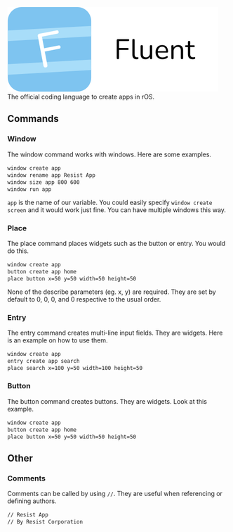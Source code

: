![Fluent Logo](fluent.png)
The official coding language to create apps in rOS.

## Commands
### Window
The window command works with windows. Here are some examples.
```
window create app
window rename app Resist App
window size app 800 600
window run app
```
```app``` is the name of our variable. You could easily specify ```window create screen``` and it would work just fine. You can have multiple windows this way.

### Place
The place command places widgets such as the button or entry. You would do this.
```
window create app
button create app home
place button x=50 y=50 width=50 height=50
```
None of the describe parameters (eg. x, y) are required. They are set by default to 0, 0, 0, and 0 respective to the usual order.

### Entry
The entry command creates multi-line input fields. They are widgets. Here is an example on how to use them.
```
window create app
entry create app search
place search x=100 y=50 width=100 height=50
```

### Button
The button command creates buttons. They are widgets. Look at this example.
```
window create app
button create app home
place button x=50 y=50 width=50 height=50
```

## Other
### Comments
Comments can be called by using ```//```. They are useful when referencing or defining authors.
```
// Resist App
// By Resist Corporation
```
